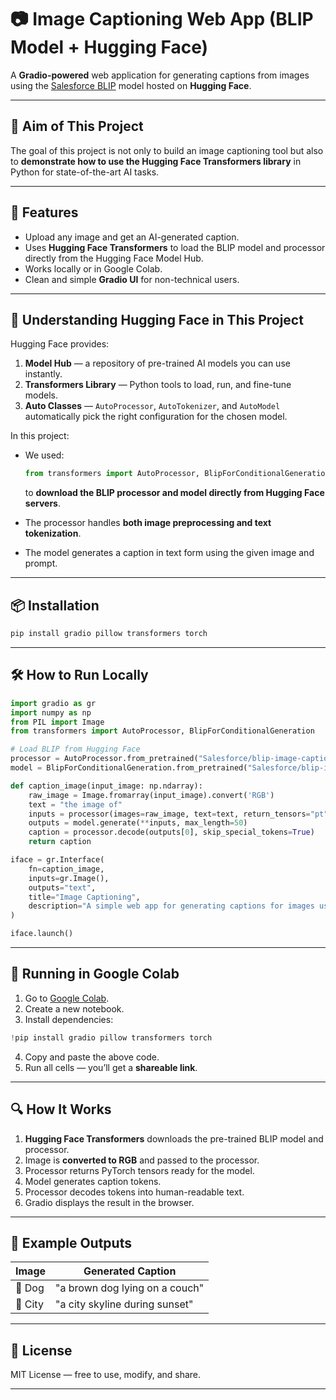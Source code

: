 

# 📷 Image Captioning Web App (BLIP Model + Hugging Face)

A **Gradio-powered** web application for generating captions from images using the [Salesforce BLIP](https://huggingface.co/Salesforce/blip-image-captioning-base) model hosted on **Hugging Face**.

---

## 🎯 Aim of This Project

The goal of this project is not only to build an image captioning tool but also to **demonstrate how to use the Hugging Face Transformers library** in Python for state-of-the-art AI tasks.

---

## 🚀 Features

* Upload any image and get an AI-generated caption.
* Uses **Hugging Face Transformers** to load the BLIP model and processor directly from the Hugging Face Model Hub.
* Works locally or in Google Colab.
* Clean and simple **Gradio UI** for non-technical users.

---

## 🧠 Understanding Hugging Face in This Project

Hugging Face provides:

1. **Model Hub** — a repository of pre-trained AI models you can use instantly.
2. **Transformers Library** — Python tools to load, run, and fine-tune models.
3. **Auto Classes** — `AutoProcessor`, `AutoTokenizer`, and `AutoModel` automatically pick the right configuration for the chosen model.

In this project:

* We used:

  ```python
  from transformers import AutoProcessor, BlipForConditionalGeneration
  ```

  to **download the BLIP processor and model directly from Hugging Face servers**.
* The processor handles **both image preprocessing and text tokenization**.
* The model generates a caption in text form using the given image and prompt.

---

## 📦 Installation

```bash
pip install gradio pillow transformers torch
```

---

## 🛠 How to Run Locally

```python
import gradio as gr
import numpy as np
from PIL import Image
from transformers import AutoProcessor, BlipForConditionalGeneration

# Load BLIP from Hugging Face
processor = AutoProcessor.from_pretrained("Salesforce/blip-image-captioning-base")
model = BlipForConditionalGeneration.from_pretrained("Salesforce/blip-image-captioning-base")

def caption_image(input_image: np.ndarray):
    raw_image = Image.fromarray(input_image).convert('RGB')
    text = "the image of"
    inputs = processor(images=raw_image, text=text, return_tensors="pt")
    outputs = model.generate(**inputs, max_length=50)
    caption = processor.decode(outputs[0], skip_special_tokens=True)
    return caption

iface = gr.Interface(
    fn=caption_image,
    inputs=gr.Image(),
    outputs="text",
    title="Image Captioning",
    description="A simple web app for generating captions for images using BLIP from Hugging Face."
)

iface.launch()
```

---

## 📌 Running in Google Colab

1. Go to [Google Colab](https://colab.research.google.com/).
2. Create a new notebook.
3. Install dependencies:

```python
!pip install gradio pillow transformers torch
```

4. Copy and paste the above code.
5. Run all cells — you’ll get a **shareable link**.

---

## 🔍 How It Works

1. **Hugging Face Transformers** downloads the pre-trained BLIP model and processor.
2. Image is **converted to RGB** and passed to the processor.
3. Processor returns PyTorch tensors ready for the model.
4. Model generates caption tokens.
5. Processor decodes tokens into human-readable text.
6. Gradio displays the result in the browser.

---

## 📖 Example Outputs

| Image   | Generated Caption              |
| ------- | ------------------------------ |
| 🐶 Dog  | "a brown dog lying on a couch" |
| 🌇 City | "a city skyline during sunset" |

---

## 📄 License

MIT License — free to use, modify, and share.

---

